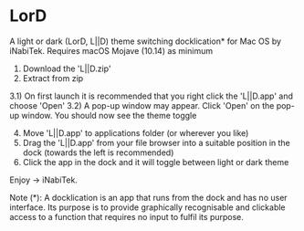 # LorD
A light or dark (LorD, L||D) theme switching docklication* for Mac OS by iNabiTek.
Requires macOS Mojave (10.14) as minimum

1) Download the 'L||D.zip'
2) Extract from zip

3.1) On first launch it is recommended that you right click the 'L||D.app' and choose 'Open' 
3.2) A pop-up window may appear. Click 'Open' on the pop-up window. You should now see the theme toggle

4) Move 'L||D.app' to applications folder (or wherever you like)
5) Drag the 'L||D.app' from your file browser into a suitable position in the dock (towards the left is recommended)
6) Click the app in the dock and it will toggle between light or dark theme

Enjoy -> iNabiTek.

Note (*): A docklication is an app that runs from the dock and has no user interface. Its purpose is to provide graphically recognisable and clickable access to a function that requires no input to fulfil its purpose.
